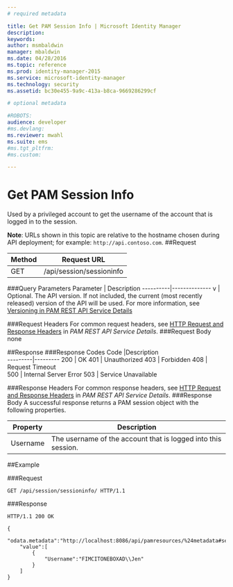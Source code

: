 ```yaml
---
# required metadata

title: Get PAM Session Info | Microsoft Identity Manager
description:
keywords:
author: msmbaldwin
manager: mbaldwin
ms.date: 04/28/2016
ms.topic: reference
ms.prod: identity-manager-2015
ms.service: microsoft-identity-manager
ms.technology: security
ms.assetid: bc30e455-9a9c-413a-b8ca-9669286299cf

# optional metadata

#ROBOTS:
audience: developer
#ms.devlang:
ms.reviewer: mwahl
ms.suite: ems
#ms.tgt_pltfrm:
#ms.custom:

---
```


# Get PAM Session Info
Used by a privileged account to get the username of the account that is logged in to the session.

**Note**: URLs shown in this topic are relative to the hostname chosen during API deployment; for example: `http://api.contoso.com`.
##Request


Method  |Request URL  
---------|---------
GET     |/api/session/sessioninfo

###Query Parameters
Parameter | Description
----------|--------------
v | Optional. The API version. If not included, the current (most recently released) version of the API will be used. For more information, see [Versioning in PAM REST API Service Details](privileged-access-management-rest-api-service-details.md#versioning)

###Request Headers
For common request headers, see [HTTP Request and Response Headers](privileged-access-management-rest-api-service-details.md#http-request-and-response-headers) in *PAM REST API Service Details*.
###Request Body
none

##Response
###Response Codes
Code  |Description  
---------|---------
200 | OK
401 | Unauthorized
403 | Forbidden
408 | Request Timeout   
500 | Internal Server Error
503 | Service Unavailable

###Response Headers
For common response headers, see [HTTP Request and Response Headers](privileged-access-management-rest-api-service-details.md#http-request-and-response-headers) in *PAM REST API Service Details*.
###Response Body
A successful response returns a PAM session object with the following properties.

Property| Description
--------|-------------
Username| The username of the account that is logged into this session.

##Example

###Request
```
GET /api/session/sessioninfo/ HTTP/1.1
```
###Response
```
HTTP/1.1 200 OK

{
    "odata.metadata":"http://localhost:8086/api/pamresources/%24metadata#sessioninfo",
    "value":[
        {
            "Username":"FIMCITONEBOXAD\\Jen"
        }
    ]
}
```       
